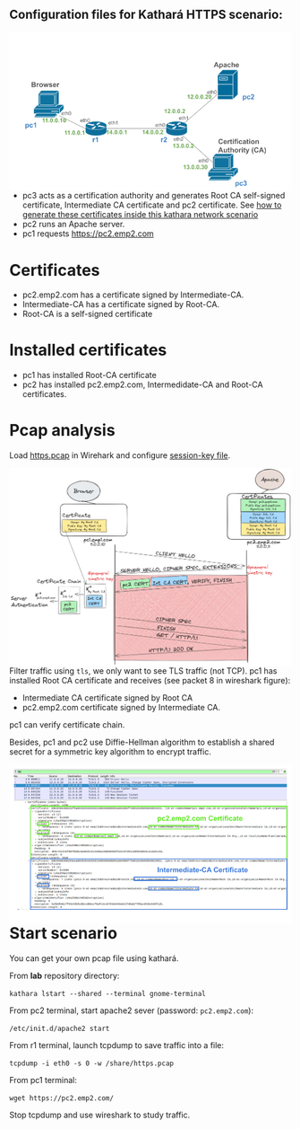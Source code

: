 ## Configuration files for Kathará HTTPS scenario:

<img src="https://github.com/evaCastro/kathara-labs/blob/main/https/images/https-scenario.png"
     alt="TLS handshake"
     style="float: left; margin-right: 10px;" width=700 />

- pc3 acts as a certification authority and generates Root CA self-signed certificate, Intermediate CA certificate and pc2 certificate. See [how to generate these certificates inside this kathara network scenario](https://github.com/evaCastro/kathara-labs/blob/main/https/doc/certificates.md)
- pc2 runs an Apache server.
- pc1 requests https://pc2.emp2.com

# Certificates

- pc2.emp2.com has a certificate signed by Intermediate-CA.
- Intermediate-CA has a certificate signed by Root-CA.
- Root-CA is a self-signed certificate

# Installed certificates

- pc1 has installed Root-CA certificate
- pc2 has installed pc2.emp2.com, Intermedidate-CA and Root-CA certificates.

# Pcap analysis

Load [https.pcap](https://github.com/evaCastro/kathara-labs/blob/main/https/pcap/https.pcap) in Wirehark and configure [session-key file](https://github.com/evaCastro/kathara-labs/blob/main/https/pcap/ssl-key.log).

<img src="https://github.com/evaCastro/kathara-labs/blob/main/https/images/certificate-chain.png"
     alt="TLS handshake"
     style="float: left; margin-right: 10px;" width=700 />

Filter traffic using ```tls```, we only want to see TLS traffic (not TCP). pc1 has installed Root CA certificate and receives (see packet 8 in wireshark figure):
- Intermediate CA certificate signed by Root CA
- pc2.emp2.com certificate signed by Intermediate CA.

pc1 can verify certificate chain. 

Besides, pc1 and pc2 use Diffie-Hellman algorithm to establish a shared secret for a symmetric key algorithm to encrypt traffic. 

<img src="https://github.com/evaCastro/kathara-labs/blob/main/https/images/TLS13.png"
     alt="TLS handshake"
     style="float: left; margin-right: 10px;" width=700 />


# Start scenario
You can get your own pcap file using kathará.

From **lab** repository directory: 

   ```kathara lstart --shared --terminal gnome-terminal```

From pc2 terminal, start apache2 sever (password: ```pc2.emp2.com```):

   ```/etc/init.d/apache2 start```

From r1 terminal, launch tcpdump to save traffic into a file:

```tcpdump -i eth0 -s 0 -w /share/https.pcap```

From pc1 terminal: 

   ```wget https://pc2.emp2.com/```

Stop tcpdump and use wireshark to study traffic.




